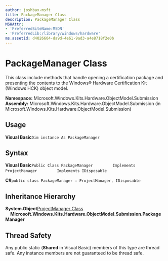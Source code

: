```yaml
---
author: joshbax-msft
title: PackageManager Class
description: PackageManager Class
MSHAttr:
- 'PreferredSiteName:MSDN'
- 'PreferredLib:/library/windows/hardware'
ms.assetid: d4026604-da9d-4e61-9ad3-a4e8718f2e0b
---
```


# PackageManager Class


This class include methods that handle opening a certification package and presenting the contents to the Windows® Hardware Certification Kit (Windows HCK) object model.

**Namespace:** Microsoft.Windows.Kits.Hardware.ObjectModel.Submission **Assembly:** Microsoft.Windows.Kits.Hardware.ObjectModel.Submission (in Microsoft.Windows.Kits.Hardware.ObjectModel.Submission)

## Usage


**Visual Basic**`Dim instance As PackageManager`

## Syntax


**Visual Basic**`Public Class PackageManager`                `Implements ProjectManager`                `Implements IDisposable`

**C#**`public class PackageManager : ProjectManager, IDisposable`

## Inheritance Hierarchy


**System.Object**[ProjectManager Class](projectmanager-class.md)     **Microsoft.Windows.Kits.Hardware.ObjectModel.Submission.PackageManager**

## Thread Safety


Any public static (**Shared** in Visual Basic) members of this type are thread safe. Any instance members are not guaranteed to be thread safe.

 

 






